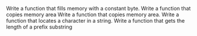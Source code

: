 Write a function that fills memory with a constant byte.
Write a function that copies memory area
Write a function that copies memory area.
Write a function that locates a character in a string.
Write a function that gets the length of a prefix substring
